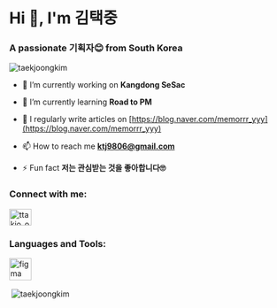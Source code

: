<h1 align="left">Hi 👋, I'm 김택중</h1>
<h3 align="left">A passionate 기획자😊 from South Korea</h3>

<p align="left"> <img src="https://komarev.com/ghpvc/?username=taekjoongkim&label=Profile%20views&color=0e75b6&style=flat" alt="taekjoongkim" /> </p>

- 🔭 I’m currently working on **Kangdong SeSac**

- 🌱 I’m currently learning **Road to PM**

- 📝 I regularly write articles on [https://blog.naver.com/memorrr_yyy](https://blog.naver.com/memorrr_yyy)

- 📫 How to reach me **ktj9806@gmail.com**

- ⚡ Fun fact **저는 관심받는 것을 좋아합니다🙄**

<h3 align="left">Connect with me:</h3>
<p align="left">
<a href="https://instagram.com/ttakjo_ong" target="blank"><img align="center" src="https://raw.githubusercontent.com/rahuldkjain/github-profile-readme-generator/master/src/images/icons/Social/instagram.svg" alt="ttakjo_ong" height="30" width="40" /></a>
</p>

<h3 align="left">Languages and Tools:</h3>
<p align="left"> <a href="https://www.figma.com/" target="_blank" rel="noreferrer"> <img src="https://www.vectorlogo.zone/logos/figma/figma-icon.svg" alt="figma" width="40" height="40"/> </a> </p>

<p>&nbsp;<img align="center" src="https://github-readme-stats.vercel.app/api?username=taekjoongkim&show_icons=true&locale=en" alt="taekjoongkim" /></p>
